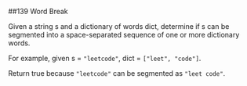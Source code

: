 ##139 Word Break 

Given a string s and a dictionary of words dict, determine if s can be segmented into a space-separated sequence of one or more dictionary words.

For example, given
s = `"leetcode"`,
dict = `["leet", "code"]`.

Return true because `"leetcode"` can be segmented as `"leet code"`.